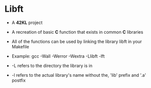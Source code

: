 # Libft

- A **42KL** project

- A recreation of basic **C** function that exists in common **C** libraries

- All of the functions can be used by linking the library libft in your Makefile

 - Example: gcc -Wall -Werror -Wextra -Llibft -lft
  - -L refers to the directory the library is in
  - -l refers to the actual library's name without the, 'lib' prefix and '.a' postfix
